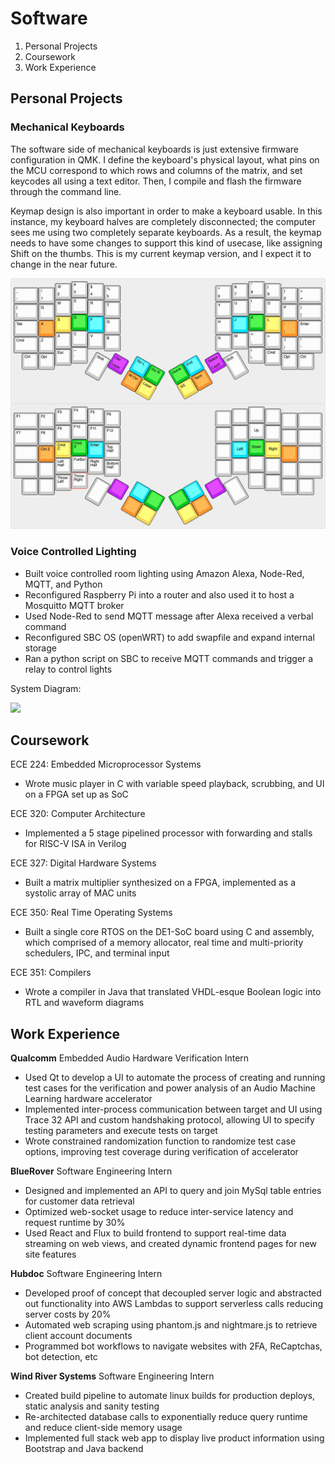 # Software

1. Personal Projects
2. Coursework
3. Work Experience

## Personal Projects

### Mechanical Keyboards

The software side of mechanical keyboards is just extensive firmware configuration in QMK. I define the keyboard's physical layout, what pins on the MCU correspond to which rows and columns of the matrix, and set keycodes all using a text editor. Then, I compile and flash the firmware through the command line.

Keymap design is also important in order to make a keyboard usable. In this instance, my keyboard halves are completely disconnected; the computer sees me using two completely separate keyboards. As a result, the keymap needs to have some changes to support this kind of usecase, like assigning Shift on the thumbs. This is my current keymap version, and I expect it to change in the near future.

![](img/ErgodoxV3.png)

### Voice Controlled Lighting

- Built voice controlled room lighting using Amazon Alexa, Node-Red, MQTT, and Python
- Reconfigured Raspberry Pi into a router and also used it to host a Mosquitto MQTT broker
- Used Node-Red to send MQTT message after Alexa received a verbal command
- Reconfigured SBC OS (openWRT) to add swapfile and expand internal storage
- Ran a python script on SBC to receive MQTT commands and trigger a relay to control lights

System Diagram:

![](img/SystemDiagram.png)

## Coursework

ECE 224:  Embedded Microprocessor Systems
- Wrote music player in C with variable speed playback, scrubbing, and UI on a FPGA set up as SoC

ECE 320: Computer Architecture
- Implemented a 5 stage pipelined processor with forwarding and stalls for RISC-V ISA in Verilog

ECE 327: Digital Hardware Systems
- Built a matrix multiplier synthesized on a FPGA, implemented as a systolic array of MAC units

ECE 350: Real Time Operating Systems
- Built a single core RTOS on the DE1-SoC board using C and assembly, which comprised of a memory allocator, real time and multi-priority schedulers, IPC, and terminal input

ECE 351: Compilers
- Wrote a compiler in Java that translated VHDL-esque Boolean logic into RTL and waveform diagrams

## Work Experience

**Qualcomm** Embedded Audio Hardware Verification Intern
- Used Qt to develop a UI to automate the process of creating and running test cases for the verification and power analysis of an Audio Machine Learning hardware accelerator
- Implemented inter-process communication between target and UI using Trace 32 API and custom handshaking protocol, allowing UI to specify testing parameters and execute tests on target
- Wrote constrained randomization function to randomize test case options, improving test coverage during verification of accelerator

**BlueRover** Software Engineering Intern
- Designed and implemented an API to query and join MySql table entries for customer data retrieval
- Optimized web-socket usage to reduce inter-service latency and request runtime by 30% 
- Used React and Flux to build frontend to support real-time data streaming on web views, and created dynamic frontend pages for new site features

**Hubdoc** Software Engineering Intern
- Developed proof of concept that decoupled server logic and abstracted out functionality into AWS Lambdas to support serverless calls reducing server costs by 20%
- Automated web scraping using phantom.js and nightmare.js to retrieve client account documents
- Programmed bot workflows to navigate websites with 2FA, ReCaptchas, bot detection, etc

**Wind River Systems** Software Engineering Intern
- Created build pipeline to automate linux builds for production deploys, static analysis and sanity testing
- Re-architected database calls to exponentially reduce query runtime and reduce client-side memory usage
- Implemented full stack web app to display live product information using Bootstrap and Java backend
